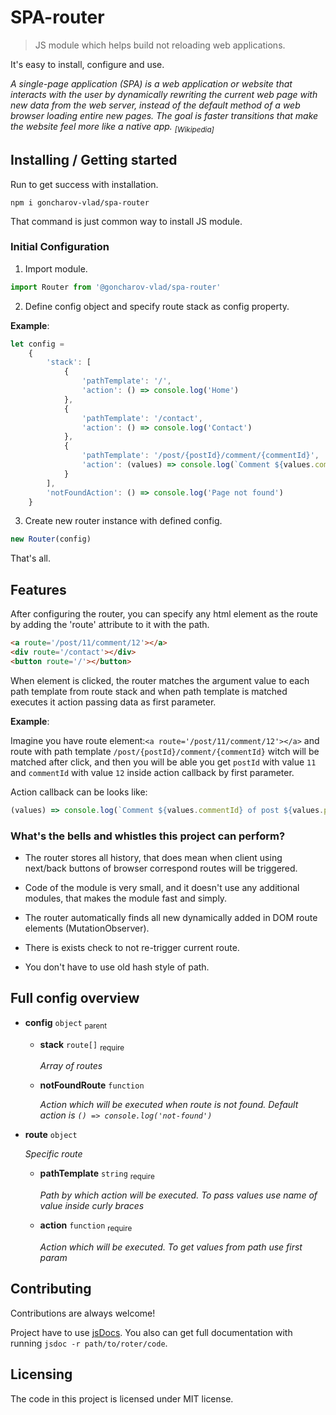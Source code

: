 # SPA-router

> JS module which helps build not reloading web applications.

It's easy to install, configure and use.

_A single-page application (SPA) is a web application or website that interacts with the user by dynamically rewriting
the current web page with new data from the web server, instead of the default method of a web browser loading entire
new pages. The goal is faster transitions that make the website feel more like a native app.
<sub>[Wikipedia]</sub>_

## Installing / Getting started

Run to get success with installation.

```shell
npm i goncharov-vlad/spa-router
```

That command is just common way to install JS module.

### Initial Configuration

1. Import module.

```js
import Router from '@goncharov-vlad/spa-router'
```

2. Define config object and specify route stack as config property.

__Example__:

```js
let config =
    {
        'stack': [
            {
                'pathTemplate': '/',
                'action': () => console.log('Home')
            },
            {
                'pathTemplate': '/contact',
                'action': () => console.log('Contact')
            },
            {
                'pathTemplate': '/post/{postId}/comment/{commentId}',
                'action': (values) => console.log(`Comment ${values.commentId} of post ${values.postId}`)
            }
        ],
        'notFoundAction': () => console.log('Page not found')
    }
```

3. Create new router instance with defined config.

```js
new Router(config)
```

That's all.

## Features

After configuring the router, you can specify any html element as the route by adding the 'route' attribute to it with
the path.

```html
<a route='/post/11/comment/12'></a>
<div route='/contact'></div>
<button route='/'></button>
```

When element is clicked, the router matches the argument value to each path template from route stack and when path
template is matched executes it action passing data as first parameter.

__Example__:

Imagine you have route element:`<a route='/post/11/comment/12'></a>` and route with path
template `/post/{postId}/comment/{commentId}` witch will be matched after click, and then you will be able you
get `postId` with value `11` and `commentId` with value `12` inside action callback by first parameter.

Action callback can be looks like:

```js
(values) => console.log(`Comment ${values.commentId} of post ${values.postId}`)
```

### What's the bells and whistles this project can perform?

* The router stores all history, that does mean when client using next/back buttons of browser correspond routes will be
  triggered.

* Code of the module is very small, and it doesn't use any additional modules, that makes the module fast and simply.

* The router automatically finds all new dynamically added in DOM route elements (MutationObserver).

* There is exists check to not re-trigger current route.

* You don't have to use old hash style of path.

## Full config overview

* **config** `object` <sub>parent</sub>
    * **stack** `route[]` <sub>require</sub>

      _Array of routes_
    * **notFoundRoute** `function`

      _Action which will be executed when route is not found. Default action is `() => console.log('not-found')`_

* **route** `object`

  _Specific route_
    * **pathTemplate** `string` <sub>require</sub>

      _Path by which action will be executed. To pass values use name of value inside curly braces_
    * **action** `function` <sub>require</sub>

      _Action which will be executed. To get values from path use first param_

## Contributing

Contributions are always welcome!

Project have to use [jsDocs](https://jsdoc.app/). You also can get full documentation with
running `jsdoc -r path/to/roter/code`.

## Licensing

The code in this project is licensed under MIT license.
